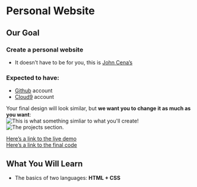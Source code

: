 <h1 id="personal-website">Personal Website</h1>
<h2 id="our-goal">Our Goal</h2>
<h3 id="create-a-personal-website">Create a personal website</h3>
<ul>
<li>It doesn’t have to be for you, this is <a href="http://nguyenbrian.github.io/john-cenas-personal-website/">John Cena’s</a></li>
</ul>
<h3 id="expected-to-have">Expected to have:</h3>
<ul>
<li><a href="https://github.com">Github</a> account</li>
<li><a href="https://c9.io">Cloud9</a> account</li>
</ul>
<p>Your final design will look similar, but <strong>we want you to change it as much as you want</strong>:<br>
<img src="http://puu.sh/kZNVg/ae5334973d.png" alt="This is what something simliar to what you'll create!"><br>
<img src="https://i.imgur.com/AIDRUXq.png" alt="The projects section."></p>
<p><a href="http://jevinsidhu.github.io/workshop-website/">Here’s a link to the live demo</a><br>
<a href="https://ide.c9.io/jevinsidhu/workshop-website">Here’s a link to the final code</a></p>
<h2 id="what-you-will-learn">What You Will Learn</h2>
<ul>
<li>The basics of two languages: <strong>HTML + CSS</strong></li>
</ul>
